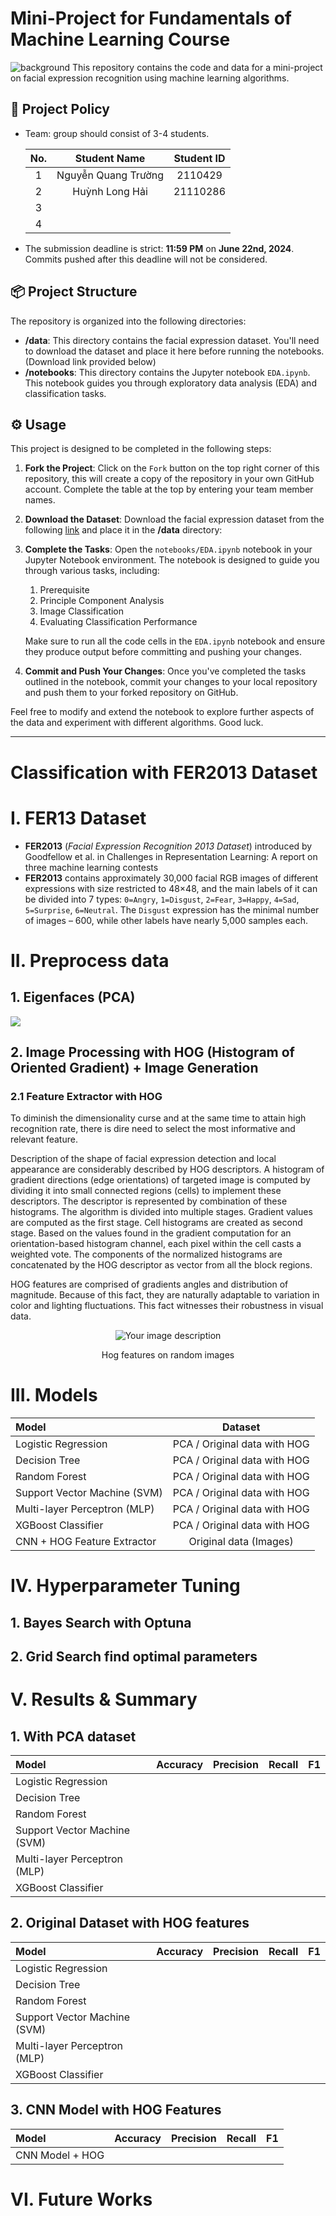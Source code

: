 # Mini-Project for Fundamentals of Machine Learning Course
![background](./materials/ai_wp.jpg)
This repository contains the code and data for a mini-project on facial expression recognition using machine learning algorithms.

## 📑 Project Policy
- Team: group should consist of 3-4 students.

    |No.| Student Name    | Student ID |
    |:--------:|:--------:|:-------:|
    |1|Nguyễn Quang Trường |2110429|
    |2|Huỳnh Long Hải|21110286|
    |3|||
    |4|||

- The submission deadline is strict: **11:59 PM** on **June 22nd, 2024**. Commits pushed after this deadline will not be considered.

## 📦 Project Structure

The repository is organized into the following directories:

- **/data**: This directory contains the facial expression dataset. You'll need to download the dataset and place it here before running the notebooks. (Download link provided below)
- **/notebooks**: This directory contains the Jupyter notebook ```EDA.ipynb```. This notebook guides you through exploratory data analysis (EDA) and classification tasks.

## ⚙️ Usage

This project is designed to be completed in the following steps:

1. **Fork the Project**: Click on the ```Fork``` button on the top right corner of this repository, this will create a copy of the repository in your own GitHub account. Complete the table at the top by entering your team member names.

2. **Download the Dataset**: Download the facial expression dataset from the following [link](https://mega.nz/file/foM2wDaa#GPGyspdUB2WV-fATL-ZvYj3i4FqgbVKyct413gxg3rE) and place it in the **/data** directory:

3. **Complete the Tasks**: Open the ```notebooks/EDA.ipynb``` notebook in your Jupyter Notebook environment. The notebook is designed to guide you through various tasks, including:
    
    1. Prerequisite
    2. Principle Component Analysis
    3. Image Classification
    4. Evaluating Classification Performance 

    Make sure to run all the code cells in the ```EDA.ipynb``` notebook and ensure they produce output before committing and pushing your changes.

5. **Commit and Push Your Changes**: Once you've completed the tasks outlined in the notebook, commit your changes to your local repository and push them to your forked repository on GitHub.


Feel free to modify and extend the notebook to explore further aspects of the data and experiment with different algorithms. Good luck.

---------------------------------
<h1>Classification with FER2013 Dataset</h1>

# I. FER13 Dataset
- **FER2013** (*Facial Expression Recognition 2013 Dataset*) introduced by Goodfellow et al. in Challenges in Representation Learning: A report on three machine learning contests
- **FER2013** contains approximately 30,000 facial RGB images of different expressions with size restricted to 48×48, and the main labels of it can be divided into 7 types: `0=Angry`, `1=Disgust`, `2=Fear`, `3=Happy`, `4=Sad`, `5=Surprise`, `6=Neutral`. The `Disgust` expression has the minimal number of images – 600, while other labels have nearly 5,000 samples each.


# II. Preprocess data
## 1. Eigenfaces (PCA)
![](materials/gifs/rec_face1.gif)


## 2. Image Processing with HOG (Histogram of Oriented Gradient) + Image Generation 
### 2.1 Feature Extractor with HOG
To diminish the
dimensionality curse and at the same time to attain high
recognition rate, there is dire need to select the most informative and relevant feature. 

Description of the shape of facial expression detection and local appearance are considerably described by HOG descriptors. A histogram of
gradient directions (edge orientations) of targeted image
is computed by dividing it into small connected regions
(cells) to implement these descriptors. The descriptor
is represented by combination of these histograms. The
algorithm is divided into multiple stages. Gradient values are computed as the first stage. Cell histograms are
created as second stage. Based on the values found in the
gradient computation for an orientation-based histogram
channel, each pixel within the cell casts a weighted vote.
The components of the normalized histograms are concatenated by the HOG descriptor as vector from all the
block regions. 

HOG features are comprised of gradients angles
and distribution of magnitude. Because of this fact, they
are naturally adaptable to variation in color and lighting
fluctuations. This fact witnesses their robustness in visual
data.
<div style="text-align: center">
  <img src="materials/Hog-features-on-random-images.png" alt="Your image description">
  <p>Hog features on random images</p>
</div>


# III. Models
| **Model**                    |         **Dataset**          |
|:-----------------------------|:----------------------------:|
| Logistic Regression          | PCA / Original data with HOG |
| Decision Tree                | PCA / Original data with HOG |
| Random Forest                | PCA / Original data with HOG |
| Support Vector Machine (SVM) | PCA / Original data with HOG |
| Multi-layer Perceptron (MLP) | PCA / Original data with HOG |
| XGBoost Classifier           | PCA / Original data with HOG |
| CNN + HOG Feature Extractor  |    Original data (Images)    |

# IV. Hyperparameter Tuning
## 1. Bayes Search with Optuna
## 2. Grid Search find optimal parameters

# V. Results & Summary
## 1. With PCA dataset

| **Model**                    |  **Accuracy** | **Precision** |**Recall**|**F1**|
|:-----------------------------|:----------------------------:|:-:|:-:|:-:|
| Logistic Regression          |||||
| Decision Tree                |||||
| Random Forest                |||||
| Support Vector Machine (SVM) |||||
| Multi-layer Perceptron (MLP) |||||
| XGBoost Classifier           |||||


## 2. Original Dataset with HOG features 

| **Model**                    |  **Accuracy** | **Precision** |**Recall**|**F1**|
|:-----------------------------|:----------------------------:|:-:|:-:|:-:|
| Logistic Regression          |||||
| Decision Tree                |||||
| Random Forest                |||||
| Support Vector Machine (SVM) |||||
| Multi-layer Perceptron (MLP) |||||
| XGBoost Classifier           |||||

## 3. CNN Model with HOG Features
| **Model**                    |  **Accuracy** | **Precision** |**Recall**|**F1**|
|:-----------------------------|:----------------------------:|:-:|:-:|:-:|
| CNN Model + HOG         |||||

# VI. Future Works

